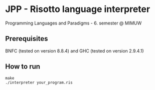 # JPP - Risotto language interpreter
Programming Languages and Paradigms - 6. semester @ MIMUW

## Prerequisites
BNFC (tested on version 8.8.4) and GHC (tested on version 2.9.4.1)

## How to run
```
make
./interpreter your_program.ris
```